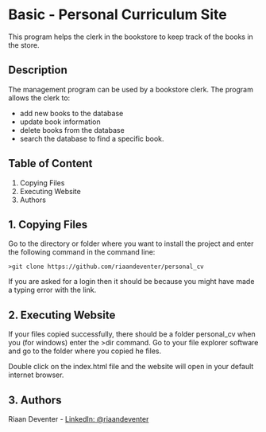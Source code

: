 # Basic - Personal Curriculum Site

This program helps the clerk in the bookstore to keep track of the books in the store.

## Description

The management program can be used by a bookstore clerk. The program allows the clerk to:
* add new books to the database
* update book information
* delete books from the database
* search the database to find a specific book.

## Table of Content
1. Copying Files
2. Executing Website
3. Authors

## 1. Copying Files

Go to the directory or folder where you want to install the project and enter the following command in the command line:
```
>git clone https://github.com/riaandeventer/personal_cv
```
If you are asked for a login then it should be because you might have made a typing error with the link.

## 2. Executing Website

If your files copied successfully, there should be a folder personal_cv when you (for windows) enter the >dir command.
Go to your file explorer software and go to the folder where you copied he files.

Double click on the index.html file and the website will open in your default internet browser.

## 3. Authors

Riaan Deventer  - [LinkedIn: @riaandeventer](https://www.linkedin.com/in/riaandeventer/)
